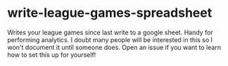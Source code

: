 # write-league-games-spreadsheet

Writes your league games since last write to a google sheet. Handy for performing analytics. I doubt many people will be interested in this so I won't document it until someone does. Open an issue if you want to learn how to set this up for yourself!
